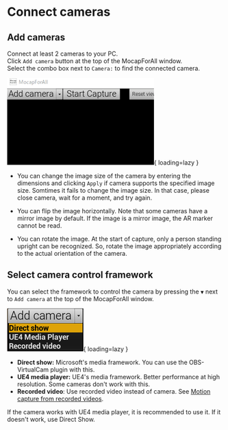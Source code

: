 # Connect cameras

## Add cameras

Connect at least 2 cameras to your PC.  
Click `Add camera` button at the top of the MocapForAll window.  
Select the combo box next to `Camera:` to find the connected camera.  

![](../../images/Camera-Add.gif){ loading=lazy }

- You can change the image size of the camera by entering the dimensions and clicking `Apply` if camera supports the specified image size.
Somtimes it fails to change the image size. In that case, please close camera, wait for a moment, and try again.

- You can flip the image horizontally. Note that some cameras have a mirror image by default. If the image is a mirror image, the AR marker cannot be read.  

- You can rotate the image. At the start of capture, only a person standing upright can be recognized. So, rotate the image appropriately according to the actual orientation of the camera.


## Select camera control framework
You can select the framework to control the camera by pressing the `▼` next to `Add camera` at the top of the MocapForAll window.    

![](../../images/Camera-Add-Framework.png){ loading=lazy }

- **Direct show:** Microsoft's media framework. You can use the OBS-VirtualCam plugin with this.
- **UE4 media player:** UE4's media framework. Better performance at high resolution. Some cameras don't work with this.
- **Recorded video**: Use recorded video instead of camera. See [Motion capture from recorded videos](../../other-settings/#motion-capture-from-recorded-videos).

If the camera works with UE4 media player, it is recommended to use it. If it doesn't work, use Direct Show.
